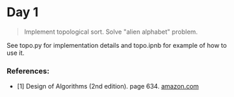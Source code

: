 # Day 1

> Implement topological sort. Solve "alien alphabet" problem.

See topo.py for implementation details and topo.ipnb for example of how to use it.

### References:
    
* [1] Design of Algorithms (2nd edition). page 634. [amazon.com](http://www.amazon.com/gp/product/0262033844)
